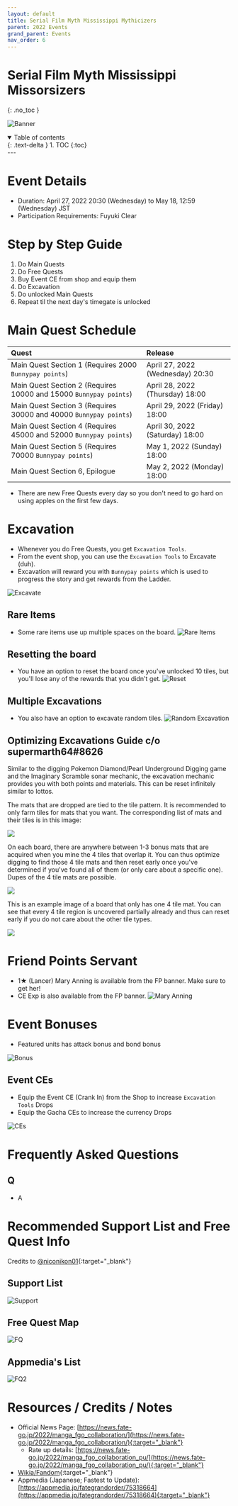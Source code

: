 ```yaml
---
layout: default
title: Serial Film Myth Mississippi Mythicizers
parent: 2022 Events
grand_parent: Events
nav_order: 6
---
```


# Serial Film Myth Mississippi Missorsizers
{: .no_toc }


![Banner](https://news.fate-go.jp/wp-content/uploads/2022/manga_fgo_collaboration_full_kxarg/top_banner.png)

<details open markdown="block">
  <summary>
    Table of contents
  </summary>
  {: .text-delta }
1. TOC
{:toc}
</details>
---

# Event Details
- Duration: April 27, 2022 20:30 (Wednesday) to May 18, 12:59 (Wednesday) JST
- Participation Requirements: Fuyuki Clear

# Step by Step Guide
1. Do Main Quests
2. Do Free Quests
3. Buy Event CE from shop and equip them
4. Do Excavation
5. Do unlocked Main Quests
6. Repeat til the next day's timegate is unlocked

# Main Quest Schedule

| Quest | Release |
| :-- | :-- |
| Main Quest Section 1 (Requires 2000 `Bunnypay points`) | April 27, 2022 (Wednesday) 20:30 |
| Main Quest Section 2 (Requires 10000 and 15000 `Bunnypay points`) | April 28, 2022 (Thursday) 18:00 |
| Main Quest Section 3 (Requires 30000 and 40000 `Bunnypay points`) | April 29, 2022 (Friday) 18:00 |
| Main Quest Section 4 (Requires 45000 and 52000 `Bunnypay points`) | April 30, 2022 (Saturday) 18:00 |
| Main Quest Section 5 (Requires 70000 `Bunnypay points`) | May 1, 2022 (Sunday) 18:00 |
| Main Quest Section 6, Epilogue | May 2, 2022 (Monday) 18:00 |

* There are new Free Quests every day so you don't need to go hard on using apples on the first few days.

# Excavation
- Whenever you do Free Quests, you get `Excavation Tools`. 
- From the event shop, you can use the `Excavation Tools` to Excavate (duh).
- Excavation will reward you with `Bunnypay points` which is used to progress the story and get rewards from the Ladder.

![Excavate](https://news.fate-go.jp/wp-content/uploads/2022/manga_fgo_collaboration_full_kxarg/info_mine_01.png)

## Rare Items
- Some rare items use up multiple spaces on the board.
![Rare Items](https://news.fate-go.jp/wp-content/uploads/2022/manga_fgo_collaboration_full_kxarg/info_mine_02.png)
  
## Resetting the board
- You have an option to reset the board once you've unlocked 10 tiles, but you'll lose any of the rewards that you didn't get.
![Reset](https://news.fate-go.jp/wp-content/uploads/2022/manga_fgo_collaboration_full_kxarg/info_mine_03.png)
  
## Multiple Excavations
- You also have an option to excavate random tiles.
![Random Excavation](https://news.fate-go.jp/wp-content/uploads/2022/manga_fgo_collaboration_full_kxarg/info_mine_04.png)
  
## Optimizing Excavations Guide c/o supermarth64#8626
Similar to the digging Pokemon Diamond/Pearl Underground Digging game and the Imaginary Scramble sonar mechanic, the excavation mechanic provides you with both points and materials. This can be reset infinitely similar to lottos.

The mats that are dropped are tied to the tile pattern. It is recommended to only farm tiles for mats that you want. The corresponding list of mats and their tiles is in this image: 

![](https://i.imgur.com/aOyHrCH.png)

On each board, there are anywhere between 1-3 bonus mats that are acquired when you mine the 4 tiles that overlap it. You can thus optimize digging to find those 4 tile mats and then reset early once you've determined if you've found all of them (or only care about a specific one). Dupes of the 4 tile mats are possible.

![](https://i.imgur.com/k56dXhX.png)

This is an example image of a board that only has one 4 tile mat. You can see that every 4 tile region is uncovered partially already and thus can reset early if you do not care about the other tile types.

![](https://i.imgur.com/UwvWDHk.png)


# Friend Points Servant
- 1★ (Lancer) Mary Anning is available from the FP banner. Make sure to get her!
- CE Exp is also available from the FP banner.
![Mary Anning](https://news.fate-go.jp/wp-content/uploads/2022/manga_fgo_collaboration_full_kxarg/servant_details_01.png)

# Event Bonuses
- Featured units has attack bonus and bond bonus

![Bonus](https://pbs.twimg.com/media/FRa85p5aUAAXawV?format=jpg&name=4096x4096)

## Event CEs
- Equip the Event CE (Crank In) from the Shop to increase `Excavation Tools` Drops
- Equip the Gacha CEs to increase the currency Drops

![CEs](https://news.fate-go.jp/wp-content/uploads/2022/manga_fgo_collaboration_full_kxarg/info_howto_02.png)

# Frequently Asked Questions
## Q
- A

# Recommended Support List and Free Quest Info
Credits to [@niconikon01](https://twitter.com/niconikon01/status/1519609776254382081){:target="_blank"}

## Support List

![Support](https://pbs.twimg.com/media/FRa86szaIAEvNOv?format=jpg&name=large)

## Free Quest Map

![FQ](https://pbs.twimg.com/media/FRa840XaQAAsjuu?format=jpg&name=4096x4096)

## Appmedia's List

![FQ2](https://media.discordapp.net/attachments/802752542538203147/969171939040047164/unknown.png?width=592&height=671)

# Resources / Credits / Notes

- Official News Page: [https://news.fate-go.jp/2022/manga_fgo_collaboration/](https://news.fate-go.jp/2022/manga_fgo_collaboration/){:target="_blank"}
    - Rate up details: [https://news.fate-go.jp/2022/manga_fgo_collaboration_pu/](https://news.fate-go.jp/2022/manga_fgo_collaboration_pu/){:target="_blank"}
- [Wikia/Fandom](https://fategrandorder.fandom.com/wiki/FGO_x_Learn_with_Manga!_Collaboration){:target="_blank"}
- Appmedia (Japanese; Fastest to Update): [https://appmedia.jp/fategrandorder/75318664](https://appmedia.jp/fategrandorder/75318664){:target="_blank"}